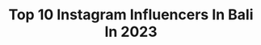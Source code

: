 ---
title: Top 10 Instagram Influencers In Bali In 2023
description: >-
  Find top Instagram influencers in Bali in 2023. Most popular hashtags: #bali #pastipuaspastidiblibli #sahabatperjalananmu.
platform: Instagram
hits: 1865
text_top: Analyze the top-rated Instagram accounts on inBeat.
text_bottom: inBeat holds 1865 Instagram influencers like this in Bali, Indonesia for you to contact.
profiles:
  - username: "explorebali"
    fullname: >-
      BALI
    bio: >-
      Sharing experience of Bali’s diversity. Tag your Bali Experience #explorebali to give us permission to repost. 📩 explorebali.traveling@gmail.com
    location: "Indonesia"
    followers: 514564
    engagement: 98
    commentsToLikes: 0.012278
    id: ck0tymxg5nbp20i19tvm05xp1
    verified: false
    hashtags: "#explorebali, #pesandarirumahaja, #erafone, #eraspace"
  - username: "andadenayu"
    fullname: >-
      Anda Denayu
    bio: >-
      ✨Clozette 🌟#Charisceleb Contact: DM @sahabatberkahh #collabwithanda Jog | Bali #revu_id_5e087e99
    location: "Indonesia"
    followers: 17191
    engagement: 389
    commentsToLikes: 0.067460
    id: ck5hnmytno1qm0i11qr7jwi4c
    verified: false
    hashtags: "#kskincare, #hicharis, #charisceleb, #korea"
  - username: "backpackertampan"
    fullname: >-
      Tampan | Bali
    bio: >-
      📍Living a fairytale in Bali 🌈🧚🏻✨ ⭐️ My upcoming Boba Cafe @uchuboba ⭐️ Clothing brand @semesta.bytampan ⭐️ Photo preset @tampanfilms
    location: "Indonesia"
    followers: 198785
    engagement: 311
    commentsToLikes: 0.017571
    id: ck0w040h7c9ml0i19vkozopxk
    verified: false
    hashtags: "#baliindonesia, #traveler, #bali, #travelphotography"
  - username: "dylanwerneryoga"
    fullname: >-
      Dylan Werner
    bio: >-
      Yoga Teacher Living in Bali 🇮🇩 My book “The Illuminated Breath” is available on Amazon and Kindle!
    location: "Indonesia"
    followers: 813817
    engagement: 298
    commentsToLikes: 0.016796
    id: ck5pyvzy3y2ig0i11xgtmxjmz
    verified: true
    hashtags: "#handstand, #backbend, #yoga, #expo2020"
  - username: "her_journeys"
    fullname: >-
      ANGGEY ANGGRAINI
    bio: >-
      Love to travel, share her experiences and enjoy the little joys of life 🫶🏽 🌏: 𝚠𝚠𝚠.𝚑𝚎𝚛𝚓𝚘𝚞𝚛𝚗𝚎𝚢𝚜.𝚌𝚘𝚖 📺: 𝚢𝚘𝚞𝚝𝚞𝚋𝚎.𝚌𝚘𝚖/𝚑𝚎𝚛_𝚓𝚘𝚞𝚛𝚗𝚎𝚢𝚜 📍Bali, Indonesia
    location: "Indonesia"
    followers: 183483
    engagement: 290
    commentsToLikes: 6.448539
    id: ck0w287kqn2pj0i19lqinfn4t
    verified: false
    hashtags: "#sahabatperjalananmu, #bliblisahabatperjalananmu, #pastipuaspastidiblibli, #paidpromote"
  - username: "herman_wang"
    fullname: >-
      Luxury Travel Hotel Beauty
    bio: >-
      I’m Indonesian 👬 Capricorn man #Fashion designer @herman_arifin #Travel #Hotel @wang_baliluxuryhotel #Luxury brands @hermanwang_luxurycloset
    location: "Indonesia"
    followers: 54821
    engagement: 128
    commentsToLikes: 0.030431
    id: ck6tsifpl4xzq0j71jvjln74u
    verified: false
    hashtags: "#ayanaresort, #jimbaran, #jakartasfinestexperience, #jomalone"
  - username: "harivalzayuka"
    fullname: >-
      Harival Zayuka| Travel Blogger
    bio: >-
      Traveler / Gym Enthusiast 📍 Bali, Indonesia For business inquiries WA +6281246508649 ✉️ contact@harivalzayuka.com
    location: "Indonesia"
    followers: 112661
    engagement: 108
    commentsToLikes: 0.015457
    id: ck0uehemrlh6d0i19p2hms9lx
    verified: false
    hashtags: "#harivalswitzerland, #europe, #swiss, #switzerland"
  - username: "onic.esports"
    fullname: >-
      ONIC
    bio: >-
      ONIC ID -- @tokopedia @gopayindonesia @biznethome @dailybox.id @asusrog.id @popsworldwide_id @balitoken -- @onicsupplyid @sobat_onic
    location: "Indonesia"
    followers: 1543439
    engagement: 41
    commentsToLikes: 0.016693
    id: ck0w07cw4cr3b0i19skg9oz5i
    verified: true
    hashtags: "#nonstopantingedrop, #mlbbesports, #m4, #goonic"
  - username: "reginaaphx"
    fullname: >-
      Regina Phoenix
    bio: >-
      📍Bali & Bdg @zirius.official 💫 📲 Vindi 082115567250 (Brand) ☎️Doni 0895607892020 (Schedule)
    location: "Indonesia"
    followers: 170693
    engagement: 23
    commentsToLikes: 0.000700
    id: ck6twvbccuawq0j71ymzanm6n
    verified: false
    hashtags: "#doktermobil, #pastiberes, #confidencehalo, #jasminemeetsrose"
  - username: "gasdedd"
    fullname: >-
      Deddy Mahardika
    bio: >-
      ❁ Bali - Indonesia ✎ infogasdedd@gmail.com ➤ Part of @sewamirrorlessnine ▼ #BALIMISSINGYOUFFA
    location: "Indonesia"
    followers: 6207
    engagement: 1624
    commentsToLikes: 0.079286
    id: ck5hhy1onan890i11zq59mjh8
    verified: false
    hashtags: "#welivetoexplore, #earthfocus, #discoverearth, #stayandwander"
---